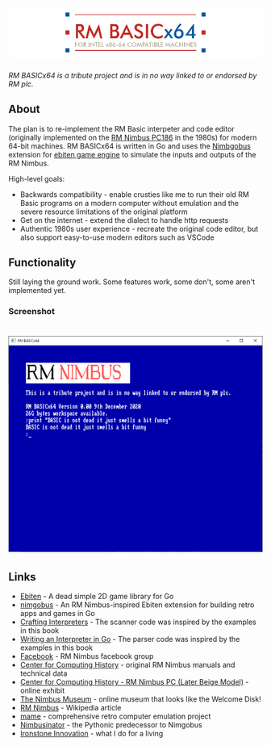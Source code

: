 # ![RM BASICx64](rmbasicx64Banner.png)

_RM BASICx64 is a tribute project and is in no way linked to or endorsed by RM plc._

## About

The plan is to re-implement the RM Basic interpeter and code editor (originally implemented on the [RM Nimbus PC186](https://en.wikipedia.org/wiki/RM_Nimbus) in the 1980s) for modern 64-bit machines.  RM BASICx64 is written in Go and uses the [Nimbgobus](https://github.com/adamstimb/nimgobus) extension for [ebiten game engine](https://ebiten.org) to simulate the inputs and outputs of the RM Nimbus.

High-level goals:

- Backwards compatibility - enable crusties like me to run their old RM Basic programs on a modern computer without emulation and the severe resource limitations of the original platform
- Get on the internet - extend the dialect to handle http requests
- Authentic 1980s user experience - recreate the original code editor, but also support easy-to-use modern editors such as VSCode

## Functionality

Still laying the ground work.  Some features work, some don't, some aren't implemented yet.

### Screenshot
# ![editor](editor.png)

## Links

- [Ebiten](https://ebiten.org/) - A dead simple 2D game library for Go
- [nimgobus](https://github.com/adamstimb/nimgobus) - An RM Nimbus-inspired Ebiten extension for building retro apps and games in Go
- [Crafting Interpreters](https://craftinginterpreters.com/) - The scanner code was inspired by the examples in this book
- [Writing an Interpreter in Go](https://interpreterbook.com/) - The parser code was inspired by the examples in this book
- [Facebook](https://www.facebook.com/RMNimbus/) - RM Nimbus facebook group
- [Center for Computing History](http://www.computinghistory.org.uk/) - original RM Nimbus manuals and technical data
- [Center for Computing History - RM Nimbus PC (Later Beige Model)](http://www.computinghistory.org.uk/det/41537/RM-Nimbus-PC-(Later-Beige-Model)/) - online exhibit
- [The Nimbus Museum](https://thenimbus.co.uk/) - online museum that looks like the Welcome Disk!
- [RM Nimbus](https://en.wikipedia.org/wiki/RM_Nimbus) - Wikipedia article
- [mame](https://www.mamedev.org/) - comprehensive retro computer emulation project
- [Nimbusinator](https://github.com/adamstimb/nimbusinator) - the Pythonic predecessor to Nimgobus
- [Ironstone Innovation](https://ironstoneinnovation.eu) - what I do for a living